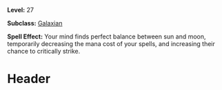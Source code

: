 <!-- TITLE: Spell: Luminary Equilibrium -->
<!-- SUBTITLE:  -->

**Level:** 27

**Subclass:** [Galaxian](galaxian)

**Spell Effect:** Your mind finds perfect balance between sun and moon, temporarily decreasing the mana cost of your spells, and increasing their chance to critically strike.

# Header